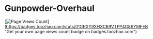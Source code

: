 # Gunpowder-Overhaul
[![Page Views Count](https://badges.toozhao.com/badges/01GRXY9XHXCB9VTPP4G8RYMFEB/blue.svg)]
(https://badges.toozhao.com/stats/01GRXY9XHXCB9VTPP4G8RYMFEB "Get your own page views count badge on badges.toozhao.com")

